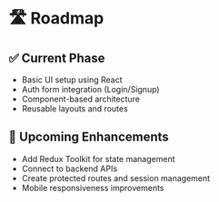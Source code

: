 # 🛣️ Roadmap

## ✅ Current Phase

- Basic UI setup using React
- Auth form integration (Login/Signup)
- Component-based architecture
- Reusable layouts and routes

## 🔄 Upcoming Enhancements

- Add Redux Toolkit for state management
- Connect to backend APIs
- Create protected routes and session management
- Mobile responsiveness improvements
